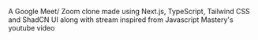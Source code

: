 A Google Meet/ Zoom clone made using Next.js, TypeScript, Tailwind CSS and ShadCN UI along with stream inspired from Javascript Mastery's youtube video
